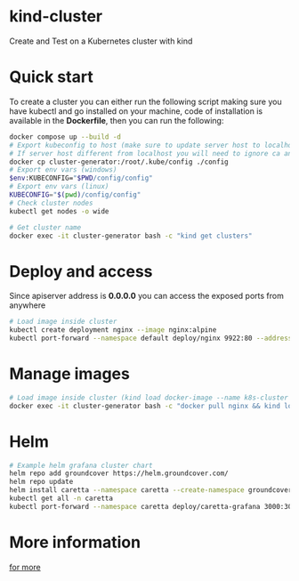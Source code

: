 # kind-cluster
Create and Test on a Kubernetes cluster with kind
# Quick start
To create a cluster you can either run the following script making sure you have kubectl and go installed on your machine, code of installation is available in the **Dockerfile**, then you can run the following:
```sh
docker compose up --build -d
# Export kubeconfig to host (make sure to update server host to localhost)
# If server host different from localhost you will need to ignore ca and add (insecure-skip-tls-verify: true)
docker cp cluster-generator:/root/.kube/config ./config
# Export env vars (windows)
$env:KUBECONFIG="$PWD/config/config"
# Export env vars (linux)
KUBECONFIG="$(pwd)/config/config"
# Check cluster nodes
kubectl get nodes -o wide

# Get cluster name 
docker exec -it cluster-generator bash -c "kind get clusters"
```

# Deploy and access
Since apiserver address is **0.0.0.0** you can access the exposed ports from anywhere
```sh
# Load image inside cluster
kubectl create deployment nginx --image nginx:alpine
kubectl port-forward --namespace default deploy/nginx 9922:80 --address 0.0.0.0 # Visit localhost:9922
```

# Manage images
```sh
# Load image inside cluster (kind load docker-image --name k8s-cluster alpine)
docker exec -it cluster-generator bash -c "docker pull nginx && kind load docker-image --name k8s-cluster nginx" 
```

# Helm
```sh
# Example helm grafana cluster chart
helm repo add groundcover https://helm.groundcover.com/
helm repo update
helm install caretta --namespace caretta --create-namespace groundcover/caretta
kubectl get all -n caretta
kubectl port-forward --namespace caretta deploy/caretta-grafana 3000:3000 --address 0.0.0.0
```

# More information
[for more ](https://pkg.go.dev/sigs.k8s.io/kind/pkg/apis/config/v1alpha4)